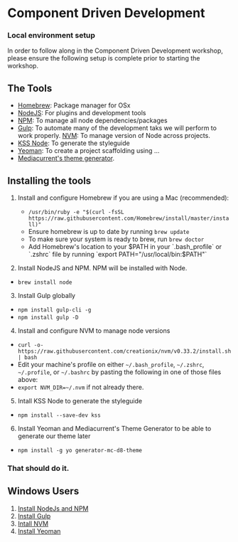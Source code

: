 # Component Driven Development
### Local environment setup

In order to follow along in the Component Driven Development workshop, please ensure the following setup is complete prior to starting the workshop.

## The Tools
* [Homebrew](https://brew.sh/): Package manager for OSx
* [NodeJS](https://nodejs.org/en/): For plugins and development tools
* [NPM](https://www.npmjs.com/):  To manage all node dependencies/packages
* [Gulp](https://gulpjs.com/): To automate many of the development taks we will perform
 to work properly.
[NVM](https://github.com/creationix/nvm): To manage version of Node across projects.
* [KSS Node](https://github.com/kss-node/kss-node/wiki/Quick-Start-Guide): To generate the styleguide
* [Yeoman](http://yeoman.io/):  To create a project scaffolding using ...
* [Mediacurrent's theme generator](https://github.com/mediacurrent/theme_generator_8).

## Installing the tools
1. Install and configure Homebrew if you are using a Mac (recommended):
   * `/usr/bin/ruby -e "$(curl -fsSL https://raw.githubusercontent.com/Homebrew/install/master/install)"`
   * Ensure homebrew is up to date by running `brew update`
   * To make sure your system is ready to brew, run `brew doctor`
   * Add Homebrew's location to your $PATH in your `.bash_profile` or `.zshrc` file by running `export PATH="/usr/local/bin:$PATH"`

2. Install NodeJS and NPM.  NPM will be installed with Node.
  * `brew install node`

3. Install Gulp globally
  * `npm install gulp-cli -g`
  * `npm install gulp -D`

4. Install and configure NVM to manage node versions
  * `curl -o- https://raw.githubusercontent.com/creationix/nvm/v0.33.2/install.sh | bash`
  * Edit your machine's profile on either `~/.bash_profile`, `~/.zshrc`, `~/.profile`, or `~/.bashrc` by pasting the following in one of those files above:
  * `export NVM_DIR=~/.nvm` if not already there.

5. Intall KSS Node to generate the styleguide
  * `npm install --save-dev kss`

6. Install Yeoman and Mediacurrent's Theme Generator to be able to generate our theme later
  * `npm install -g yo generator-mc-d8-theme`


### That should do it.

## Windows Users
1. [Install NodeJs and NPM](http://blog.teamtreehouse.com/install-node-js-npm-windows)
2. [Install Gulp](https://gist.github.com/objarni/2ece180ddb69eb71564e)
3. [Intall NVM](https://github.com/coreybutler/nvm-windows)
4. [Install Yeoman](http://yeoman.io/codelab/setup.html)



